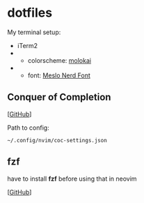 # dotfiles

My terminal setup:

- iTerm2
- - colorscheme: [molokai](https://raw.githubusercontent.com/mbadolato/iTerm2-Color-Schemes/master/schemes/Molokai.itermcolors)
- - font: [Meslo Nerd Font](https://www.nerdfonts.com/font-downloads)

## Conquer of Completion

[[GitHub](https://github.com/neoclide/coc.nvim)]

Path to config:

```
~/.config/nvim/coc-settings.json
```

## fzf

have to install **fzf** before using that in neovim

[[GitHub](https://github.com/junegunn/fzf#as-vim-plugin)]


